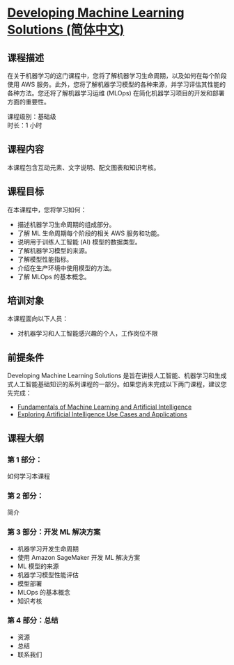 # [Developing Machine Learning Solutions (简体中文)](https://explore.skillbuilder.aws/learn/courses/20060/Developing-Machine-Learning-Solutions-Simplified-Chinese-)
## 课程描述
在关于机器学习的这门课程中，您将了解机器学习生命周期，以及如何在每个阶段使用 AWS 服务。此外，您将了解机器学习模型的各种来源，并学习评估其性能的各种方法。您还将了解机器学习运维 (MLOps) 在简化机器学习项目的开发和部署方面的重要性。

课程级别：基础级  
时长：1 小时


## 课程内容
本课程包含互动元素、文字说明、配文图表和知识考核。

## 课程目标
在本课程中，您将学习如何：
* 描述机器学习生命周期的组成部分。
* 了解 ML 生命周期每个阶段的相关 AWS 服务和功能。
* 说明用于训练人工智能 (AI) 模型的数据类型。
* 了解机器学习模型的来源。
* 了解模型性能指标。
* 介绍在生产环境中使用模型的方法。
* 了解 MLOps 的基本概念。


## 培训对象
本课程面向以下人员：
* 对机器学习和人工智能感兴趣的个人，工作岗位不限

## 前提条件
Developing Machine Learning Solutions 是旨在讲授人工智能、机器学习和生成式人工智能基础知识的系列课程的一部分。如果您尚未完成以下两门课程，建议您先完成：
* [Fundamentals of Machine Learning and Artificial Intelligence](./Fundamentals_of_Machine_Learning_and_Artificial_Intelligence.md)
* [Exploring Artificial Intelligence Use Cases and Applications](./Exploring_Artificial_Intelligence_Use_Cases_and_Applications.md)

## 课程大纲
### 第 1 部分：
如何学习本课程

### 第 2 部分：
简介

### 第 3 部分：开发 ML 解决方案
* 机器学习开发生命周期
* 使用 Amazon SageMaker 开发 ML 解决方案
* ML 模型的来源
* 机器学习模型性能评估
* 模型部署
* MLOps 的基本概念
* 知识考核

### 第 4 部分：总结
* 资源
* 总结
* 联系我们